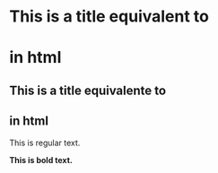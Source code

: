 # This is a title equivalent to <h1> in html

## This is a title equivalente to <h2> in html

This is regular text.

**This is bold text.**